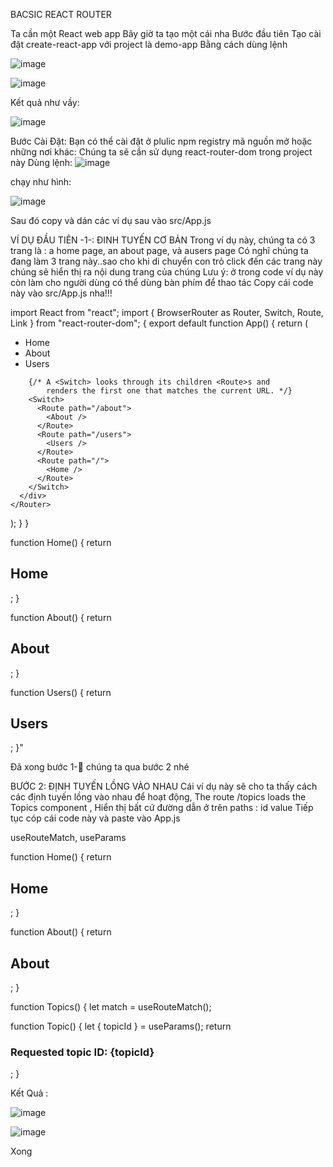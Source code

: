 BACSIC REACT ROUTER

Ta cần một React web app
Bây giờ ta tạo một cái nha
Bước đầu tiên
Tạo cài đặt create-react-app với project là demo-app
Bằng cách dùng lệnh

![image](https://user-images.githubusercontent.com/54676091/105972688-78b34780-60be-11eb-938e-d722dab237b0.png)




![image](https://user-images.githubusercontent.com/54676091/105972104-db581380-60bd-11eb-8b49-e246c38b99c0.png)



Kết quả như vầy:
 
 
![image](https://user-images.githubusercontent.com/54676091/105972203-f62a8800-60bd-11eb-847c-25807ca101a4.png)
 
 
Bước Cài Đặt:
Bạn có thể cài đặt ở plulic npm registry mã nguồn mở hoặc những nơi khác:
Chúng ta sẽ cần sử dụng react-router-dom trong project này
Dùng lệnh:
![image](https://user-images.githubusercontent.com/54676091/105972870-a9937c80-60be-11eb-8f9b-0d7eea4fc007.png)

chạy như hình:
 
 
 ![image](https://user-images.githubusercontent.com/54676091/105972260-03477700-60be-11eb-91d0-68add0b70984.png)
 

Sau đó copy và dán các ví dụ sau vào src/App.js

VÍ DỤ ĐẦU TIÊN -1-: ĐINH TUYẾN CƠ BẢN
Trong ví dụ này, chúng ta có 3 trang là : a home page, an about page, và ausers page
Có nghĩ chúng ta đang làm 3 trang này..sao cho khi di chuyển con trỏ click đến các trang này chúng sẽ hiển thị ra nội dung trang của chúng
Lưu ý: ở trong code ví dụ này còn làm cho người dùng có thể dùng bàn phím để thao tác
Copy cái code này vào src/App.js nha!!!



import React from "react";
import {
  BrowserRouter as Router,
  Switch,
  Route,
  Link
} from "react-router-dom";
{
export default function App() {
  return (
    <Router>
      <div>
        <nav>
          <ul>
            <li>
              <Link to="/">Home</Link>
            </li>
            <li>
              <Link to="/about">About</Link>
            </li>
            <li>
              <Link to="/users">Users</Link>
            </li>
          </ul>
        </nav>

        {/* A <Switch> looks through its children <Route>s and
            renders the first one that matches the current URL. */}
        <Switch>
          <Route path="/about">
            <About />
          </Route>
          <Route path="/users">
            <Users />
          </Route>
          <Route path="/">
            <Home />
          </Route>
        </Switch>
      </div>
    </Router>
  );
}
}

function Home() {
  return <h2>Home</h2>;
}

function About() {
return <h2>About</h2>;
}

function Users() {
  return <h2>Users</h2>;
}"

Đã xong bước 1- chúng ta qua bước 2 nhé




BƯỚC 2:  ĐỊNH TUYẾN LỒNG VÀO NHAU
Cái ví dụ này sẽ cho ta thấy cách các định tuyến lồng vào nhau để hoạt động, The route /topics loads the Topics component ,
Hiển thị bất cứ đường dẫn <ROUTER>  ở trên paths : id value
Tiếp tục cóp cái code này và paste vào App.js

  useRouteMatch,
  useParams



function Home() {
  return <h2>Home</h2>;
}

function About() {
  return <h2>About</h2>;
}

function Topics() {
  let match = useRouteMatch();



function Topic() {
  let { topicId } = useParams();
  return <h3>Requested topic ID: {topicId}</h3>;
}

Kết Quả :

  

![image](https://user-images.githubusercontent.com/54676091/105972324-18240a80-60be-11eb-8b96-1190359052c7.png)

![image](https://user-images.githubusercontent.com/54676091/105972380-240fcc80-60be-11eb-932d-0465128013e5.png)



Xong









